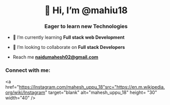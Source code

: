 <h1 align="center">👋 Hi, I’m @mahiu18</h1>
<h3 align="center">Eager to learn new Technologies</h3>

- 🌱 I’m currently learning **Full stack web Development**

- 💞️ I’m looking to collaborate on **Full stack Developers**
- Reach me **naidumahesh02@gmail.com**

<h3 align="left">Connect with me:</h3>
<p align="left">
<a href="https://X.com/MaheshUppu03"src="https://img.freepik.com/free-vector/twitter-new-logo-x-icon-design_1017-45424.jpg?w=1060&t=st=1716978562~exp=1716979162~hmac=1cc1d679e9085900858f8669e4f313ccf7de77350f2872220d8b1ee0458c7e7d" target="blank" alt="Maheshuppu03" height= "30" width="40" /></a>

<a href="https://Instagram.com/mahesh_uppu_18"src="https://en.m.wikipedia.org/wiki/Instagram" target="blank" alt="mahesh_uppu_18" height= "30" width="40" /></a>





